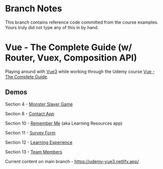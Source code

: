 # Branch Notes

This branch contains reference code committed from the course examples. Yours truly did not type any of this in by hand.

# Vue - The Complete Guide (w/ Router, Vuex, Composition API)

Playing around with [Vue3](https://v3.vuejs.org/) while working through the Udemy course [Vue - The Complete Guide](https://www.udemy.com/course/vuejs-2-the-complete-guide).

## Demos

Section 4 - [Monster Slayer Game](https://monster-slayer-game--udemy-vue3.netlify.app/)

Section 8 - [Contact App](https://contact-app--udemy-vue3.netlify.app/)

Section 10 - [Remember Me](https://remember-me--udemy-vue3.netlify.app/) (aka Learning Resources app)

Section 11 - [Survey Form](https://survey-app--udemy-vue3.netlify.app/)

Section 12 - [Learning Experience](https://learning-experience--udemy-vue3.netlify.app/)

Section 13 - [Team Members](https://team-members--udemy-vue3.netlify.app/)

Current content on main branch - https://udemy-vue3.netlify.app/
